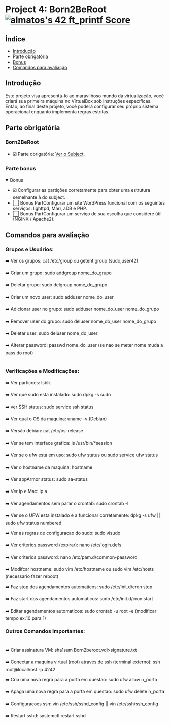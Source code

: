 # Project 4: Born2BeRoot   <a href="https://github.com/JaeSeoKim/badge42"><img src="https://badge42.vercel.app/api/v2/cla88p9vf00110fmd8v1byjg9/project/2921681" alt="almatos's 42 ft_printf Score" /></a>


## Índice

- [Introdução](#introdução)
- [Parte obrigatória](#parte-obrigatória)
- [Bonus](#parte-bonus)
- [Comandos para avaliação](#comandos-para-avaliação)

## Introdução

Este projeto visa apresentá-lo ao maravilhoso mundo da virtualização, você criará sua primeira máquina no VirtualBox sob instruções específicas. Então, ao final deste projeto, você poderá configurar seu próprio sistema operacional enquanto implementa regras estritas.

## Parte obrigatória
<div align="center">

</div>

### Born2BeRoot

- :ballot_box_with_check: Parte obrigatória: [Ver o Subject](https://github.com/Alef-Matos/Born2BeRoot/blob/main/Subject/subject.pdf).

### Parte bonus

<details open>
<summary> Bonus </summary>

- :ballot_box_with_check: Configurar as partições corretamente para obter uma estrutura semelhante à do subject.
- :white_large_square: Bonus PartConfigurar um site WordPress funcional com os seguintes serviços: lighttpd, Mari, aDB e PHP.
- :white_large_square: Bonus PartConfigurar um serviço de sua escolha que considere útil (NGINX / Apache2).

</details>

## Comandos para avaliação

### Grupos e Usuários:
:arrow_right: Ver os grupos: cat /etc/group ou getent group (sudo,user42)

:arrow_right: Criar um grupo: sudo addgroup nome_do_grupo

:arrow_right: Deletar grupo: sudo delgroup nome_do_grupo

:arrow_right: Criar um novo user: sudo adduser nome_do_user

:arrow_right: Adicionar user no grupo: sudo adduser nome_do_user nome_do_grupo

:arrow_right: Remover user do grupo: sudo deluser nome_do_user nome_do_grupo

:arrow_right: Deletar user: sudo deluser nome_do_user

:arrow_right: Alterar password: passwd nome_do_user (se nao se meter nome muda a pass do root)

#

### Verificações e Modificações:

:arrow_right: Ver particoes: lsblk

:arrow_right: Ver que sudo esta instalado: sudo dpkg -s sudo

:arrow_right: ver SSH status: sudo service ssh status

:arrow_right: Ver qual o OS da maquina: uname -v (Debian)

:arrow_right: Versão debian: cat /etc/os-release 

:arrow_right: Ver se tem interface grafica: ls /usr/bin/*session 

:arrow_right: Ver se o ufw esta em uso: sudo ufw status ou sudo service ufw status

:arrow_right: Ver o hostname da maquina: hostname

:arrow_right: Ver appArmor status: sudo aa-status

:arrow_right: Ver ip e Mac: ip a

:arrow_right: Ver agendamentos sem parar o crontab: sudo crontab -l

:arrow_right: Ver se o UFW esta instalado e a funcionar corretamente: dpkg -s ufw || sudo ufw status numbered

:arrow_right: Ver as regras de configuracao do sudo: sudo visudo

:arrow_right: Ver criterios password (expirar): nano /etc/login.defs

:arrow_right: Ver criterios password: nano /etc/pam.d/common-password 

:arrow_right: Modifcar hostname: sudo vim /etc/hostname ou sudo vim /etc/hosts (necessario fazer reboot)

:arrow_right: Faz stop dos agendamentos automaticos: sudo /etc/init.d/cron stop

:arrow_right: Faz start dos agendamentos automaticos: sudo /etc/init.d/cron start

:arrow_right: Editar agendamentos automaticos: sudo crontab -u root -e (modificar tempo ex:10 para 1)

### Outros Comandos Importantes:

#

:arrow_right: Criar assinatura VM: sha1sum Born2beroot.vdi>signature.txt

:arrow_right: Conectar a maquina virtual (root) atraves de ssh (terminal externo): ssh root@localhost -p 4242

:arrow_right: Cria uma nova regra para a porta em questao: sudo ufw allow n_porta

:arrow_right: Apaga uma nova regra para a porta em questao: sudo ufw delete n_porta

:arrow_right: Configuracoes ssh: vin /etc/ssh/sshd_config || vin /etc/ssh/ssh_config

:arrow_right: Restart sshd: systemctl restart sshd